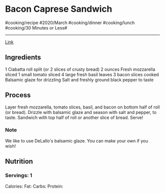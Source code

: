 #  Bacon Caprese Sandwich
#cooking/recipe #2020/March #cooking/dinner #cooking/lunch #cooking/30 Minutes or Less#
- - - -
[Link](https://www.twopeasandtheirpod.com/bacon-caprese-sandwich/)

## Ingredients
1 Ciabatta roll split (or 2 slices of crusty bread)
 2 ounces Fresh mozzarella sliced
 1 small tomato sliced
 4 large fresh basil leaves
 3 bacon slices cooked
 Balsamic glaze for drizzling
 Salt and freshly ground black pepper to taste

## Process
Layer fresh mozzarella, tomato slices, basil, and bacon on bottom half of roll (or bread). Drizzle with balsamic glaze and season with salt and pepper, to taste. Sandwich with top half of roll or another slice of bread. Serve!

### Note
We like to use DeLallo's balsamic glaze. You can make your own if you wish!

## Nutrition
### Servings: 1
Calories: 
Fat: 
Carbs: 
Protein: 